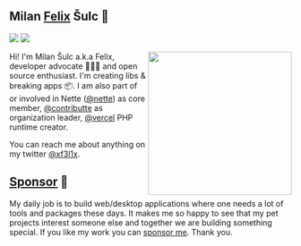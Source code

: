 ## Milan [Felix](https://f3l1x.io) Šulc 👋 

![](https://hitx.vercel.app/?id=https://github.com/f3l1x/f3l1x&t=github%20view)
![](https://badgen.net/badge/repositories/250+)

<img src="https://avatars.githubusercontent.com/f3l1x" align="right" width="256">

Hi! I'm Milan Šulc a.k.a Felix, developer advocate 👨🏻‍💻 and open source enthusiast. I'm creating libs & breaking apps 📦. I am also part of or involved in Nette ([@nette](https://github.com/nette)) as core member, [@contributte](https://github.com/contributte) as organization leader, [@vercel](https://github.com/vercel) PHP runtime creator.

You can reach me about anything on my twitter [@xf3l1x](https://twitter.com/xf3l1x).

## [Sponsor](https://github.com/sponsors/f3l1x) 💖

My daily job is to build web/desktop applications where one needs a lot of tools and packages these days.
It makes me so happy to see that my pet projects interest someone else and together we are building something special.
If you like my work you can [sponsor me](https://github.com/sponsors/f3l1x). Thank you.

<!--
## Stats 📊

![](https://badgen.net/badge/projects/240+/blue)
![](https://badgen.net/badge/PHP%20projects/240+/orange?list=|)
![](https://badgen.net/badge/PHP%20installs/240M+,downloads/orange?list=|)
![](https://badgen.net/badge/NPM%20projects/5+/red?list=|)
![](https://badgen.net/badge/NPM%20installs/240M+,downloads/red?list=|)
![](https://badgen.net/badge/docker%20images/1.5M,downloads/blue?list=|)
![](https://badgen.net/badge/docker%20pulls/1.5M,downloads/blue?list=|)
-->
